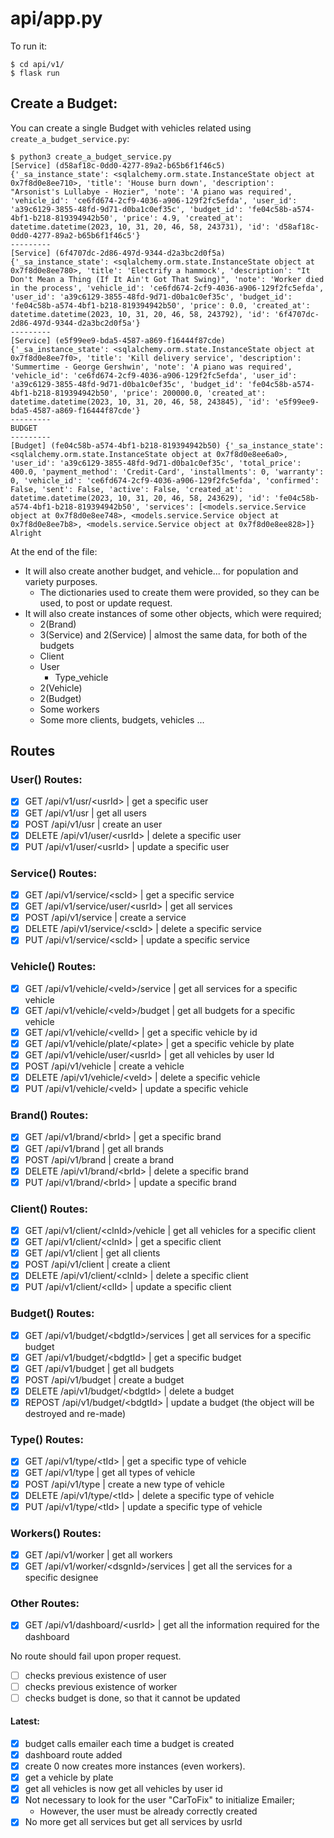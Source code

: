 # api/app.py

To run it:
```
$ cd api/v1/
$ flask run
```
## Create a Budget:
You can create a single Budget with vehicles related using `create_a_budget_service.py`:
```
$ python3 create_a_budget_service.py 
[Service] (d58af18c-0dd0-4277-89a2-b65b6f1f46c5) {'_sa_instance_state': <sqlalchemy.orm.state.InstanceState object at 0x7f8d0e8ee710>, 'title': 'House burn down', 'description': "Arsonist's Lullabye - Hozier", 'note': 'A piano was required', 'vehicle_id': 'ce6fd674-2cf9-4036-a906-129f2fc5efda', 'user_id': 'a39c6129-3855-48fd-9d71-d0ba1c0ef35c', 'budget_id': 'fe04c58b-a574-4bf1-b218-819394942b50', 'price': 4.9, 'created_at': datetime.datetime(2023, 10, 31, 20, 46, 58, 243731), 'id': 'd58af18c-0dd0-4277-89a2-b65b6f1f46c5'}
---------
[Service] (6f4707dc-2d86-497d-9344-d2a3bc2d0f5a) {'_sa_instance_state': <sqlalchemy.orm.state.InstanceState object at 0x7f8d0e8ee780>, 'title': 'Electrify a hammock', 'description': "It Don't Mean a Thing (If It Ain't Got That Swing)", 'note': 'Worker died in the process', 'vehicle_id': 'ce6fd674-2cf9-4036-a906-129f2fc5efda', 'user_id': 'a39c6129-3855-48fd-9d71-d0ba1c0ef35c', 'budget_id': 'fe04c58b-a574-4bf1-b218-819394942b50', 'price': 0.0, 'created_at': datetime.datetime(2023, 10, 31, 20, 46, 58, 243792), 'id': '6f4707dc-2d86-497d-9344-d2a3bc2d0f5a'}
---------
[Service] (e5f99ee9-bda5-4587-a869-f16444f87cde) {'_sa_instance_state': <sqlalchemy.orm.state.InstanceState object at 0x7f8d0e8ee7f0>, 'title': 'Kill delivery service', 'description': 'Summertime - George Gershwin', 'note': 'A piano was required', 'vehicle_id': 'ce6fd674-2cf9-4036-a906-129f2fc5efda', 'user_id': 'a39c6129-3855-48fd-9d71-d0ba1c0ef35c', 'budget_id': 'fe04c58b-a574-4bf1-b218-819394942b50', 'price': 200000.0, 'created_at': datetime.datetime(2023, 10, 31, 20, 46, 58, 243845), 'id': 'e5f99ee9-bda5-4587-a869-f16444f87cde'}
---------
BUDGET
---------
[Budget] (fe04c58b-a574-4bf1-b218-819394942b50) {'_sa_instance_state': <sqlalchemy.orm.state.InstanceState object at 0x7f8d0e8ee6a0>, 'user_id': 'a39c6129-3855-48fd-9d71-d0ba1c0ef35c', 'total_price': 400.0, 'payment_method': 'Credit-Card', 'installments': 0, 'warranty': 0, 'vehicle_id': 'ce6fd674-2cf9-4036-a906-129f2fc5efda', 'confirmed': False, 'sent': False, 'active': False, 'created_at': datetime.datetime(2023, 10, 31, 20, 46, 58, 243629), 'id': 'fe04c58b-a574-4bf1-b218-819394942b50', 'services': [<models.service.Service object at 0x7f8d0e8ee748>, <models.service.Service object at 0x7f8d0e8ee7b8>, <models.service.Service object at 0x7f8d0e8ee828>]}
Alright
```
At the end of the file:
* It will also create another budget, and vehicle... for population and variety purposes.
	* The dictionaries used to create them were provided, so they can be used, to post or update request.
* It will also create instances of some other objects, which were required;
	* 2(Brand)
	* 3(Service) and 2(Service) | almost the same data, for both of the budgets
	* Client
	* User
        * Type_vehicle
	* 2(Vehicle)
	* 2(Budget)
	* Some workers
	* Some more clients, budgets, vehicles ...


## Routes
### User() Routes:
- [x] GET /api/v1/usr/\<usrId> | get a specific user
- [x] GET /api/v1/usr | get all users
- [x] POST /api/v1/usr | create an user
- [x] DELETE /api/v1/user/\<usrId> | delete a specific user
- [x] PUT /api/v1/user/\<usrId> | update a specific user

### Service() Routes:
- [x] GET /api/v1/service/\<scId> | get a specific service
- [x] GET /api/v1/service/user/\<usrId> | get all services
- [x] POST /api/v1/service | create a service
- [x] DELETE /api/v1/service/\<scId> | delete a specific service
- [x] PUT /api/v1/service/\<scId> | update a specific service

### Vehicle() Routes:
- [x] GET /api/v1/vehicle/\<veId>/service | get all services for a specific vehicle
- [x] GET /api/v1/vehicle/\<veId>/budget | get all budgets for a specific vehicle
- [x] GET /api/v1/vehicle/\<velId> | get a specific vehicle by id
- [x] GET /api/v1/vehicle/plate/\<plate> | get a specific vehicle by plate
- [x] GET /api/v1/vehicle/user/\<usrId> | get all vehicles by user Id
- [x] POST /api/v1/vehicle | create a vehicle
- [x] DELETE /api/v1/vehicle/\<veId> | delete a specific vehicle
- [x] PUT /api/v1/vehicle/\<veId> | update a specific vehicle

### Brand() Routes:
- [x] GET /api/v1/brand/\<brId> | get a specific brand
- [x] GET /api/v1/brand | get all brands
- [x] POST /api/v1/brand | create a brand
- [x] DELETE /api/v1/brand/\<brId> | delete a specific brand
- [x] PUT /api/v1/brand/\<brId> | update a specific brand

### Client() Routes:
- [x] GET /api/v1/client/\<clnId>/vehicle | get all vehicles for a specific client
- [x] GET /api/v1/client/\<clnId> | get a specific client
- [x] GET /api/v1/client | get all clients
- [x] POST /api/v1/client | create a client
- [x] DELETE /api/v1/client/\<clnId> | delete a specific client
- [x] PUT /api/v1/client/\<clId> | update a specific client

### Budget() Routes:
- [x] GET /api/v1/budget/\<bdgtId>/services | get all services for a specific budget
- [x] GET /api/v1/budget/\<bdgtId> | get a specific budget
- [x] GET /api/v1/budget | get all budgets
- [x] POST /api/v1/budget | create a budget
- [x] DELETE /api/v1/budget/\<bdgtId> | delete a budget
- [x] REPOST /api/v1/budget/\<bdgtId> | update a budget (the object will be destroyed and re-made)

### Type() Routes:
- [x] GET /api/v1/type/\<tId> | get a specific type of vehicle
- [x] GET /api/v1/type | get all types of vehicle
- [x] POST /api/v1/type | create a new type of vehicle
- [x] DELETE /api/v1/type/\<tId> | delete a specific type of vehicle
- [x] PUT /api/v1/type/\<tId> | update a specific type of vehicle

### Workers() Routes:
- [x] GET /api/v1/worker | get all workers
- [x] GET /api/v1/worker/\<dsgnId>/services | get all the services for a specific designee

### Other Routes:
- [x] GET /api/v1/dashboard/\<usrId> | get all the information required for the dashboard

No route should fail upon proper request.

- [ ] checks previous existence of user
- [ ] checks previous existence of worker
- [ ] checks budget is done, so that it cannot be updated

#### Latest:
- [x] budget calls emailer each time a budget is created
- [x] dashboard route added
- [x] create 0 now creates more instances (even workers).
- [x] get a vehicle by plate
- [x] get all vehicles is now get all vehicles by user id
- [x] Not necessary to look for the user "CarToFix" to initialize Emailer;
	- However, the user must be already correctly created
- [x] No more get all services but get all services by usrId
